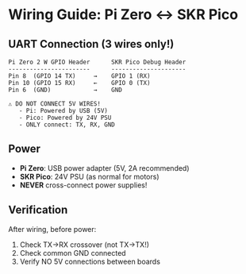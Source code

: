# Wiring Guide: Pi Zero ↔ SKR Pico

## UART Connection (3 wires only!)

```
Pi Zero 2 W GPIO Header      SKR Pico Debug Header
-----------------------      ---------------------
Pin 8  (GPIO 14 TX)     →    GPIO 1 (RX)
Pin 10 (GPIO 15 RX)     ←    GPIO 0 (TX)
Pin 6  (GND)            →    GND

⚠️ DO NOT CONNECT 5V WIRES!
   - Pi: Powered by USB (5V)
   - Pico: Powered by 24V PSU
   - ONLY connect: TX, RX, GND
```

## Power

- **Pi Zero**: USB power adapter (5V, 2A recommended)
- **SKR Pico**: 24V PSU (as normal for motors)
- **NEVER** cross-connect power supplies!

## Verification

After wiring, before power:
1. Check TX→RX crossover (not TX→TX!)
2. Check common GND connected
3. Verify NO 5V connections between boards
